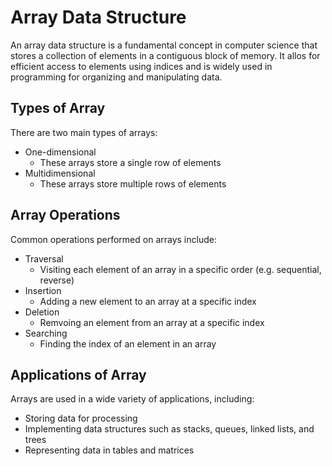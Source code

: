 # Array Data Structure

An array data structure is a fundamental concept in computer science that stores a collection of elements in a contiguous block of memory. It allos for efficient access to elements using indices and is widely used in programming for organizing and manipulating data.

## Types of Array

There are two main types of arrays: 
- One-dimensional
   - These arrays store a single row of elements
- Multidimensional
   - These arrays store multiple rows of elements

## Array Operations

Common operations performed on arrays include: 
- Traversal
   - Visiting each element of an array in a specific order (e.g. sequential, reverse)
- Insertion
   - Adding a new element to an array at a specific index
- Deletion
   - Remvoing an element from an array at a specific index
- Searching
   - Finding the index of an element in an array

## Applications of Array

Arrays are used in a wide variety of applications, including:
- Storing data for processing
- Implementing data structures such as stacks, queues, linked lists, and trees
- Representing data in tables and matrices
